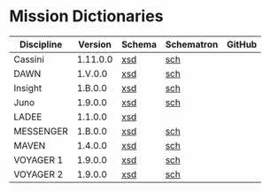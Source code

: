 # Mission Dictionaries

|Discipline|Version|Schema|Schematron|GitHub
|-|-|-|-|-|
|Cassini|1.11.0.0|[xsd](https://pds.nasa.gov/datastandards/schema/released/mission/cassini/v1/PDS4_CASSINI_1B00_1200.xsd)|[sch](https://pds.nasa.gov/datastandards/schema/released/mission/cassini/v1/PDS4_CASSINI_1B00_1200.sch)|
|DAWN|1.V.0.0|[xsd](https://pds.nasa.gov/datastandards/schema/released/mission/dawn/v1/PDS4_DAWN_1B00_1000.xsd)|[sch](https://pds.nasa.gov/datastandards/schema/released/mission/dawn/v1/PDS4_DAWN_1B00_1000.sch)|
|Insight|1.B.0.0|[xsd](https://pds.nasa.gov/datastandards/schema/released/mission/insight/v1/PDS4_INSIGHT_1B00_1840.xsd)|[sch](https://pds.nasa.gov/datastandards/schema/released/mission/insight/v1/PDS4_INSIGHT_1B00_1840.sch)|
|Juno|1.9.0.0|[xsd](https://pds.nasa.gov/datastandards/schema/released/mission/juno/v1/PDS4_JUNO_1900.xsd)|[sch](https://pds.nasa.gov/datastandards/schema/released/mission/juno/v1/PDS4_JUNO_1900.sch)||
|LADEE|1.1.0.0|[xsd](https://pds.nasa.gov/datastandards/schema/released/ladee/v1/ladee_1100.xsd)|||
|MESSENGER|1.B.0.0|[xsd](https://pds.nasa.gov/datastandards/schema/released/mission/mess/v1/PDS4_MESS_1B00_1020.xsd)|[sch](https://pds.nasa.gov/datastandards/schema/released/mission/mess/v1/PDS4_MESS_1B00_1020.sch)||
|MAVEN|1.4.0.0|[xsd](https://pds.nasa.gov/datastandards/schema/released/mission/mvn/v1/PDS4_MVN_1021.xsd)|[sch](https://pds.nasa.gov/datastandards/schema/released/mission/mvn/v1/PDS4_MVN_1021.sch)|
|VOYAGER 1|1.9.0.0|[xsd](https://pds.nasa.gov/datastandards/schema/released/mission/vg1/v1/PDS4_VG1_1900_1000.xsd)|[sch](https://pds.nasa.gov/datastandards/schema/released/mission/vg1/v1/PDS4_VG1_1900_1000.sch)||
|VOYAGER 2|1.9.0.0|[xsd](https://pds.nasa.gov/datastandards/schema/released/mission/vg2/v1/PDS4_VG2_1900_1000.xsd)|[sch](https://pds.nasa.gov/datastandards/schema/released/mission/vg2/v1/PDS4_VG2_1900_1000.sch)||
